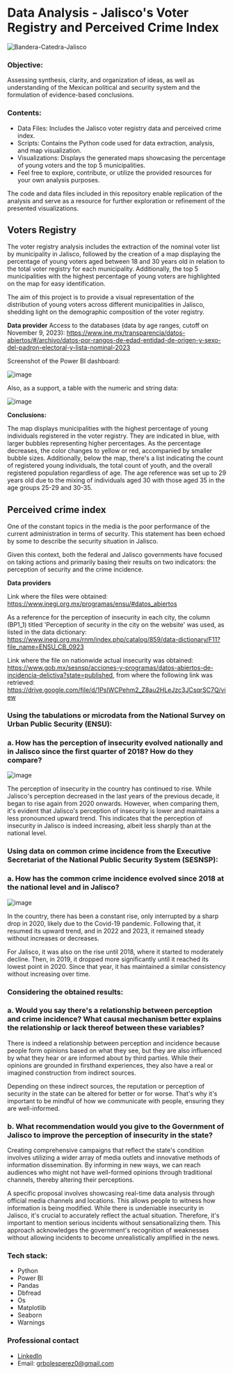 # Data Analysis - Jalisco's Voter Registry and Perceived Crime Index

![Bandera-Catedra-Jalisco](https://github.com/GRP-777/Data_Analysis-Jalisco-Lista_nominal-Indice_percepcion_delictiva/assets/132501854/8fffe571-d54a-4427-9221-b67f3c2ac462)



### Objective:

Assessing synthesis, clarity, and organization of ideas, as well as understanding of the Mexican political and security system and the formulation of evidence-based conclusions.



### Contents:

- Data Files: Includes the Jalisco voter registry data and perceived crime index.
- Scripts: Contains the Python code used for data extraction, analysis, and map visualization.
- Visualizations: Displays the generated maps showcasing the percentage of young voters and the top 5 municipalities.
- Feel free to explore, contribute, or utilize the provided resources for your own analysis purposes.

The code and data files included in this repository enable replication of the analysis and serve as a resource for further exploration or refinement of the presented visualizations.



## Voters Registry

The voter registry analysis includes the extraction of the nominal voter list by municipality in Jalisco, followed by the creation of a map displaying the percentage of young voters aged between 18 and 30 years old in relation to the total voter registry for each municipality. Additionally, the top 5 municipalities with the highest percentage of young voters are highlighted on the map for easy identification.

The aim of this project is to provide a visual representation of the distribution of young voters across different municipalities in Jalisco, shedding light on the demographic composition of the voter registry.

**Data provider**
Access to the databases (data by age ranges, cutoff on November 9, 2023):
https://www.ine.mx/transparencia/datos-abiertos/#/archivo/datos-por-rangos-de-edad-entidad-de-origen-y-sexo-del-padron-electoral-y-lista-nominal-2023

Screenshot of the Power BI dashboard:

![image](https://github.com/GRP-777/Data_Analysis-Jalisco-Lista_nominal-Indice_percepcion_delictiva/assets/132501854/9bfc2d70-6347-4e46-a2d6-5fd55e6f4ed8)

Also, as a support, a table with the numeric and string data:

![image](https://github.com/GRP-777/Data_Analysis-Jalisco-Lista_nominal-Indice_percepcion_delictiva/assets/132501854/ff013d00-fa7f-48cb-a50b-1c8e8f9759ed)

**Conclusions:**

The map displays municipalities with the highest percentage of young individuals registered in the voter registry. They are indicated in blue, with larger bubbles representing higher percentages. As the percentage decreases, the color changes to yellow or red, accompanied by smaller bubble sizes. Additionally, below the map, there's a list indicating the count of registered young individuals, the total count of youth, and the overall registered population regardless of age. The age reference was set up to 29 years old due to the mixing of individuals aged 30 with those aged 35 in the age groups 25-29 and 30-35.



## Perceived crime index

One of the constant topics in the media is the poor performance of the current administration in terms of security. This statement has been echoed by some to describe the security situation in Jalisco.

Given this context, both the federal and Jalisco governments have focused on taking actions and primarily basing their results on two indicators: the perception of security and the crime incidence.

**Data providers**

Link where the files were obtained: https://www.inegi.org.mx/programas/ensu/#datos_abiertos

As a reference for the perception of insecurity in each city, the column (BP1_1) titled 'Perception of security in the city on the website' was used, as listed in the data dictionary: https://www.inegi.org.mx/rnm/index.php/catalog/859/data-dictionary/F11?file_name=ENSU_CB_0923

Link where the file on nationwide actual insecurity was obtained: https://www.gob.mx/sesnsp/acciones-y-programas/datos-abiertos-de-incidencia-delictiva?state=published, from where the following link was retrieved: https://drive.google.com/file/d/1PslWCPehm2_Z8au2HLeJzc3JCsqrSC7Q/view


### **Using the tabulations or microdata from the National Survey on Urban Public Security (ENSU):**
### **a. How has the perception of insecurity evolved nationally and in Jalisco since the first quarter of 2018? How do they compare?**

![image](https://github.com/GRP-777/Data_Analysis-Jalisco-Lista_nominal-Indice_percepcion_delictiva/assets/132501854/c09eedbd-82ec-4fef-b683-ccb2f0657f00)

The perception of insecurity in the country has continued to rise. While Jalisco's perception decreased in the last years of the previous decade, it began to rise again from 2020 onwards. However, when comparing them, it's evident that Jalisco's perception of insecurity is lower and maintains a less pronounced upward trend. This indicates that the perception of insecurity in Jalisco is indeed increasing, albeit less sharply than at the national level.


### **Using data on common crime incidence from the Executive Secretariat of the National Public Security System (SESNSP):**
### **a. How has the common crime incidence evolved since 2018 at the national level and in Jalisco?**

![image](https://github.com/GRP-777/Data_Analysis-Jalisco-Lista_nominal-Indice_percepcion_delictiva/assets/132501854/b8dfe13d-9bd4-4f50-b1bf-836a70e622f5)


In the country, there has been a constant rise, only interrupted by a sharp drop in 2020, likely due to the Covid-19 pandemic. Following that, it resumed its upward trend, and in 2022 and 2023, it remained steady without increases or decreases.

For Jalisco, it was also on the rise until 2018, where it started to moderately decline. Then, in 2019, it dropped more significantly until it reached its lowest point in 2020. Since that year, it has maintained a similar consistency without increasing over time.


### Considering the obtained results:
### **a. Would you say there's a relationship between perception and crime incidence? What causal mechanism better explains the relationship or lack thereof between these variables?**

There is indeed a relationship between perception and incidence because people form opinions based on what they see, but they are also influenced by what they hear or are informed about by third parties. While their opinions are grounded in firsthand experiences, they also have a real or imagined construction from indirect sources.

Depending on these indirect sources, the reputation or perception of security in the state can be altered for better or for worse. That's why it's important to be mindful of how we communicate with people, ensuring they are well-informed.


### **b. What recommendation would you give to the Government of Jalisco to improve the perception of insecurity in the state?**

Creating comprehensive campaigns that reflect the state's condition involves utilizing a wider array of media outlets and innovative methods of information dissemination. By informing in new ways, we can reach audiences who might not have well-formed opinions through traditional channels, thereby altering their perceptions.

A specific proposal involves showcasing real-time data analysis through official media channels and locations. This allows people to witness how information is being modified. While there is undeniable insecurity in Jalisco, it's crucial to accurately reflect the actual situation. Therefore, it's important to mention serious incidents without sensationalizing them. This approach acknowledges the government's recognition of weaknesses without allowing incidents to become unrealistically amplified in the news.



### Tech stack:
- Python
- Power BI
- Pandas
- Dbfread
- Os
- Matplotlib
- Seaborn
- Warnings



### Professional contact

- [LinkedIn](https://www.linkedin.com/in/german-robles-perez/)
- Email: grbolesperez0@gmail.com
